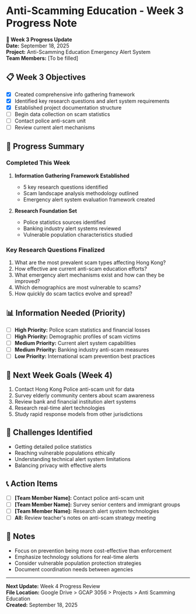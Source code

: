 # Anti-Scamming Education - Week 3 Progress Note

**📅 Week 3 Progress Update**  
**Date:** September 18, 2025  
**Project:** Anti-Scamming Education Emergency Alert System  
**Team Members:** [To be filled]  

## 📋 Week 3 Objectives
- [x] Created comprehensive info gathering framework
- [x] Identified key research questions and alert system requirements
- [x] Established project documentation structure
- [ ] Begin data collection on scam statistics
- [ ] Contact police anti-scam unit
- [ ] Review current alert mechanisms

## 🎯 Progress Summary

### Completed This Week
1. **Information Gathering Framework Established**
   - 5 key research questions identified
   - Scam landscape analysis methodology outlined
   - Emergency alert system evaluation framework created

2. **Research Foundation Set**
   - Police statistics sources identified
   - Banking industry alert systems reviewed
   - Vulnerable population characteristics studied

### Key Research Questions Finalized
1. What are the most prevalent scam types affecting Hong Kong?
2. How effective are current anti-scam education efforts?
3. What emergency alert mechanisms exist and how can they be improved?
4. Which demographics are most vulnerable to scams?
5. How quickly do scam tactics evolve and spread?

## 📊 Information Needed (Priority)
- [ ] **High Priority:** Police scam statistics and financial losses
- [ ] **High Priority:** Demographic profiles of scam victims
- [ ] **Medium Priority:** Current alert system capabilities
- [ ] **Medium Priority:** Banking industry anti-scam measures
- [ ] **Low Priority:** International scam prevention best practices

## 🎯 Next Week Goals (Week 4)
1. Contact Hong Kong Police anti-scam unit for data
2. Survey elderly community centers about scam awareness
3. Review bank and financial institution alert systems
4. Research real-time alert technologies
5. Study rapid response models from other jurisdictions

## 🚧 Challenges Identified
- Getting detailed police statistics
- Reaching vulnerable populations ethically
- Understanding technical alert system limitations
- Balancing privacy with effective alerts

## 📞 Action Items
- [ ] **[Team Member Name]:** Contact police anti-scam unit
- [ ] **[Team Member Name]:** Survey senior centers and immigrant groups
- [ ] **[Team Member Name]:** Research alert system technologies
- [ ] **All:** Review teacher's notes on anti-scam strategy meeting

## 📝 Notes
- Focus on prevention being more cost-effective than enforcement
- Emphasize technology solutions for real-time alerts
- Consider vulnerable population protection strategies
- Document coordination needs between agencies

---
**Next Update:** Week 4 Progress Review  
**File Location:** Google Drive > GCAP 3056 > Projects > Anti Scamming Education  
**Created:** September 18, 2025
